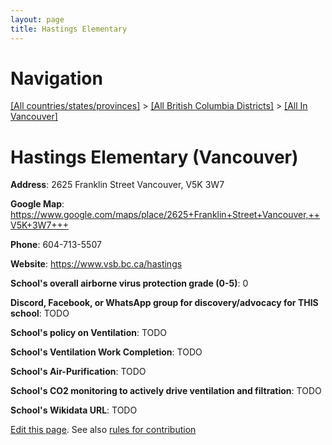 ```yaml
---
layout: page
title: Hastings Elementary
---
```

# Navigation

[[All countries/states/provinces]](../../..) > [[All British Columbia Districts]](../..) > [[All In Vancouver]](..)

# Hastings Elementary (Vancouver)

**Address**: 2625 Franklin Street Vancouver,  V5K 3W7

**Google Map**: <https://www.google.com/maps/place/2625+Franklin+Street+Vancouver,++V5K+3W7+++>

**Phone**: 604-713-5507

**Website**: <https://www.vsb.bc.ca/hastings>

**School's overall airborne virus protection grade (0-5)**: 0

**Discord, Facebook, or WhatsApp group for discovery/advocacy for THIS school**: TODO

**School's policy on Ventilation**: TODO

**School's Ventilation Work Completion**: TODO

**School's Air-Purification**: TODO

**School's CO2 monitoring to actively drive ventilation and filtration**: TODO

**School's Wikidata URL**: TODO


[Edit this page](https://github.com/ventilate-schools/BC/edit/main/./Vancouver/Hastings_Elementary.md). See also [rules for contribution](../../../contribution-rules/)